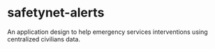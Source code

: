 # safetynet-alerts
An application design to help emergency services interventions using centralized civilians data.
